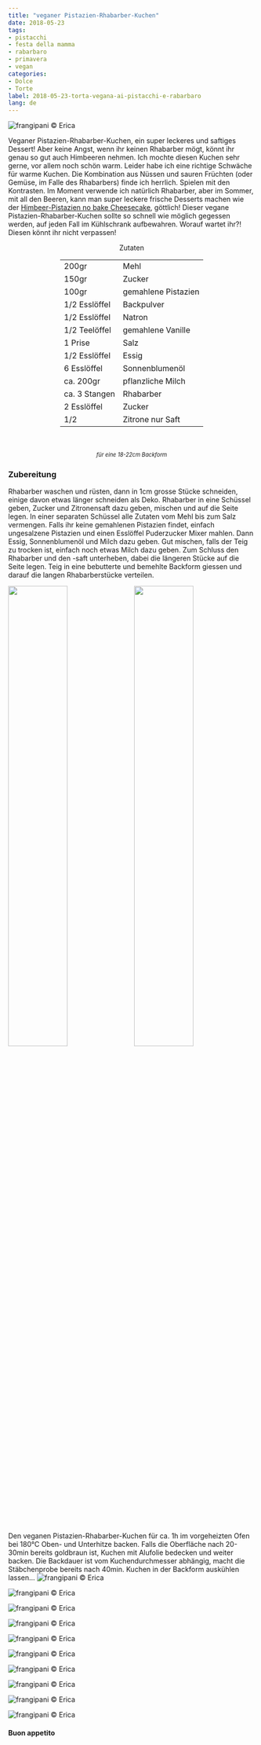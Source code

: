 ```yaml
---
title: "veganer Pistazien-Rhabarber-Kuchen"
date: 2018-05-23
tags:
- pistacchi
- festa della mamma
- rabarbaro
- primavera
- vegan
categories:
- Dolce
- Torte
label: 2018-05-23-torta-vegana-ai-pistacchi-e-rabarbaro
lang: de
---
```

![](../2018-05-23-torta-vegana-ai-pistacchi-e-rabarbaro/header.jpg "frangipani © Erica")

Veganer Pistazien-Rhabarber-Kuchen, ein super leckeres und saftiges Dessert! Aber keine Angst, wenn ihr keinen Rhabarber mögt, könnt ihr genau so gut auch Himbeeren nehmen. Ich mochte diesen Kuchen sehr gerne, vor allem noch schön warm. Leider habe ich eine richtige Schwäche für warme Kuchen. Die Kombination aus Nüssen und sauren Früchten (oder Gemüse, im Falle des Rhabarbers) finde ich herrlich. Spielen mit den Kontrasten. Im Moment verwende ich natürlich Rhabarber, aber im Sommer, mit all den Beeren, kann man super leckere frische Desserts machen wie der <a href="https://frangipani.raiano.ch/2016-08-10-no-bake-cheesecake-ai-lamponi-e-pistacchi-de/" target="_blank">Himbeer-Pistazien no bake Cheesecake</a>, göttlich! Dieser vegane Pistazien-Rhabarber-Kuchen sollte so schnell wie möglich gegessen werden, auf jeden Fall im Kühlschrank aufbewahren. Worauf wartet ihr?! Diesen könnt ihr nicht verpassen!

<div id="wrapper" style="text-align: center">
  <div id="yourdiv" style="display: inline-block;">
    <div class="ingredients">
      <div class="ingredients-title">Zutaten</div>
      <table>
        <tbody>
          <tr>
           <td>200gr</td>
            <td>Mehl</td>
          </tr>
          <tr>
            <td>150gr</td>
            <td>Zucker</td>
          </tr>
          <tr>
            <td>100gr</td>
            <td>gemahlene Pistazien</td>
          </tr>
          <tr>
            <td>1/2 Esslöffel</td>
            <td>Backpulver</td>
          </tr>
          <tr>
            <td>1/2 Esslöffel</td>
            <td>Natron</td>
          </tr>
          <tr>
            <td>1/2 Teelöffel</td>
            <td>gemahlene Vanille</td>
          </tr>
          <tr>
            <td>1 Prise</td>
            <td>Salz</td>
          </tr>
          <tr>
            <td>1/2 Esslöffel</td>
            <td>Essig</td>
          </tr>
          <tr>
            <td>6 Esslöffel</td>
            <td>Sonnenblumenöl</td>
          </tr>
          <tr>
            <td>ca. 200gr</td>
            <td>pflanzliche Milch</td>
          </tr>
          <tr>
            <td>ca. 3 Stangen</td>
            <td>Rhabarber</td>
          </tr>
          <tr>
            <td>2 Esslöffel</td>
            <td>Zucker</td>
          </tr>
          <tr>
            <td>1/2</td>
            <td>Zitrone nur Saft</td>
        </tbody>
      </table>
      <br></br>
      <i class="pull-right" style="font-size: 80%;">für eine 18-22cm Backform</i>
    </div>
  </div>
</div>


<h3>
  <font color="grey">
    <i class="fa-solid fa-gears"></i>
  </font> Zubereitung
</h3>

Rhabarber waschen und rüsten, dann in 1cm grosse Stücke schneiden, einige davon etwas länger schneiden als Deko. Rhabarber in eine Schüssel geben, Zucker und Zitronensaft dazu geben, mischen und auf die Seite legen. In einer separaten Schüssel alle Zutaten vom Mehl bis zum Salz vermengen. Falls ihr keine gemahlenen Pistazien findet, einfach ungesalzene Pistazien und einen Esslöffel Puderzucker Mixer mahlen. Dann Essig, Sonnenblumenöl und Milch dazu geben. Gut mischen, falls der Teig zu trocken ist, einfach noch etwas Milch dazu geben. Zum Schluss den Rhabarber und den -saft unterheben, dabei die längeren Stücke auf die Seite legen. Teig in eine bebutterte und bemehlte Backform giessen und darauf die langen Rhabarberstücke verteilen.
<p>
  <div style="width: 100%; margin-bottom: 0">
    <img style="float: left; width: 49%; margin-right: 1%" src="../2018-05-23-torta-vegana-ai-pistacchi-e-rabarbaro/rabarbaro.jpg" alt="" title="frangipani © Erica" />
    <img style="float: left; width: 49%; margin-left: 1%" src="../2018-05-23-torta-vegana-ai-pistacchi-e-rabarbaro/teglia.jpg" alt="" title="frangipani © Erica" />
    <div style="clear: both"></div>
  </div>
</p>

Den veganen Pistazien-Rhabarber-Kuchen für ca. 1h im vorgeheizten Ofen bei 180°C Oben- und Unterhitze backen. Falls die Oberfläche nach 20-30min bereits goldbraun ist, Kuchen mit Alufolie bedecken und weiter backen. Die Backdauer ist vom Kuchendurchmesser abhängig, macht die Stäbchenprobe bereits nach 40min. Kuchen in der Backform auskühlen lassen...
![](../2018-05-23-torta-vegana-ai-pistacchi-e-rabarbaro/risultato1.jpg "frangipani © Erica")

![](../2018-05-23-torta-vegana-ai-pistacchi-e-rabarbaro/risultato2.jpg "frangipani © Erica")

![](../2018-05-23-torta-vegana-ai-pistacchi-e-rabarbaro/risultato3.jpg "frangipani © Erica")

![](../2018-05-23-torta-vegana-ai-pistacchi-e-rabarbaro/risultato4.jpg "frangipani © Erica")

![](../2018-05-23-torta-vegana-ai-pistacchi-e-rabarbaro/risultato5.jpg "frangipani © Erica")

![](../2018-05-23-torta-vegana-ai-pistacchi-e-rabarbaro/risultato6.jpg "frangipani © Erica")

![](../2018-05-23-torta-vegana-ai-pistacchi-e-rabarbaro/risultato7.jpg "frangipani © Erica")

![](../2018-05-23-torta-vegana-ai-pistacchi-e-rabarbaro/risultato8.jpg "frangipani © Erica")

![](../2018-05-23-torta-vegana-ai-pistacchi-e-rabarbaro/risultato9.jpg "frangipani © Erica")

![](../2018-05-23-torta-vegana-ai-pistacchi-e-rabarbaro/risultato10.jpg "frangipani © Erica")

<h4>Buon appetito
  <font color="red">
    <i class="fa-regular fa-face-smile"></i>
  </font>
</h4>